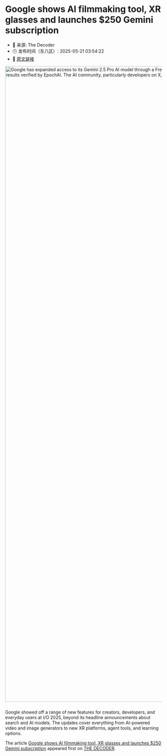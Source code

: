 # Google shows AI filmmaking tool, XR glasses and launches $250 Gemini subscription
- 📅 来源: The Decoder
- 🕒 发布时间（东八区）: 2025-05-21 03:54:22
- 🔗 [原文链接](https://the-decoder.com/google-shows-ai-filmmaking-tool-xr-glasses-and-launches-250-gemini-subscription/)

<p><img alt="Google has expanded access to its Gemini 2.5 Pro AI model through a Free Tier option and tiered API pricing, offering lower costs compared to similar models in the market. The model achieved 84% accuracy on the GPQA Diamond scientific benchmark test, performing better than human experts, with results verified by EpochAI. The AI community, particularly developers on X, commends Gemini 2.5 Pro&#039;s effectiveness and cost efficiency, especially for programming and coding applications." class="attachment-full size-full wp-post-image" height="1191" src="https://the-decoder.com/wp-content/uploads/2025/04/gemini_logo_benchmark_illustration.png" style="height: auto; margin-bottom: 10px;" width="2037" /></p>
<p>        Google showed off a range of new features for creators, developers, and everyday users at I/O 2025, beyond its headline announcements about search and AI models. The updates cover everything from AI-powered video and image generators to new XR platforms, agent tools, and learning options.</p>
<p>The article <a href="https://the-decoder.com/google-shows-ai-filmmaking-tool-xr-glasses-and-launches-250-gemini-subscription/">Google shows AI filmmaking tool, XR glasses and launches $250 Gemini subscription</a> appeared first on <a href="https://the-decoder.com">THE DECODER</a>.</p>
